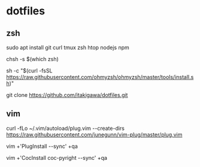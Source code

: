# dotfiles

## zsh

sudo apt install git curl tmux zsh htop nodejs npm

chsh -s $(which zsh)

sh -c "$(curl -fsSL https://raw.githubusercontent.com/ohmyzsh/ohmyzsh/master/tools/install.sh)"

git clone https://github.com/itakigawa/dotfiles.git

## vim

curl -fLo ~/.vim/autoload/plug.vim --create-dirs https://raw.githubusercontent.com/junegunn/vim-plug/master/plug.vim

vim +'PlugInstall --sync' +qa

vim +'CocInstall coc-pyright --sync' +qa



